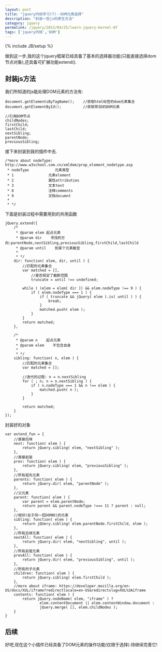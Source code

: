 ```yaml
---
layout: post
title: "jquery内核学习(7)--DOM元素选择"
description: "封装一些js的原生方法"
category: jquery
permalink: /jquery/2013/04/25/learn-jquery-kernel-07
tags: ['jquery内核','DOM']
---
```

{% include JB/setup %}

做到这一步,我的这个jquery框架已经具备了基本的选择器功能(只能直接选择dom节点对象),还具备可扩展功能extend().

## 封装js方法

我们所知道的js能处理DOM元素的方法有:

    document.getElementsByTagName();    //获取html标签的dom元素集合
    document.getElementById();          //获取带ID的DOM元素

    //引用DOM节点
    childNodes;
    firstChild;
    lastChild;
    nextSibling;
    parentNode;
    previousSibling;

接下来封装到我的插件中去.

    /*more about nodeType: http://www.w3school.com.cn/xmldom/prop_element_nodetype.asp
     * nodeType            元素类型
     * 1                元素element
     * 2                属性attributies
     * 3                文本text
     * 8                注释comments
     * 9                文档documnt
     *
     * */

下面是封装过程中需要用到的共用函数

    jQuery.extend({
        /*
         * @param elem 起点元素
         * @param dir    寻找的方向:parentNode,nextSibling,previousSibling,firstChild,lastChild
         * @param until    到某个元素截至
         *
         * */
        dir: function( elem, dir, until ) {
            //匹配的元素集合
            var matched = [],
                //是否规定了截断范围
                truncate = until !== undefined;

            while ( (elem = elem[ dir ]) && elem.nodeType !== 9 ) {
                if ( elem.nodeType === 1 ) {
                    if ( truncate && jQuery( elem ).is( until ) ) {
                        break;
                    }
                    matched.push( elem );
                }
            }
            return matched;
        },

        /*
         * @param n    起点元素
         * @param elem    不包含自身
         *
         * */
        sibling: function( n, elem ) {
            //匹配的元素集合
            var matched = [];

            //迭代的过程: n = n.nextSibling
            for ( ; n; n = n.nextSibling ) {
                if ( n.nodeType === 1 && n !== elem ) {
                    matched.push( n );
                }
            }

            return matched;
        }
    });

封装好的对象

    var extend_fun = {
        //直接后继
        next: function( elem ) {
            return jQuery.sibling( elem, "nextSibling" );
        },
        //直接前驱
        prev: function( elem ) {
            return jQuery.sibling( elem, "previousSibling" );
        },
        //所有祖先元素
        parents: function( elem ) {
            return jQuery.dir( elem, "parentNode" );
        },
        //父元素
        parent: function( elem ) {
            var parent = elem.parentNode;
            return parent && parent.nodeType !=== 11 ? parent : null;
        },
        //相邻(处于同一层DOM树)的元素
        sibling: function( elem ) {
            return jQUery.sibling( elem.parentNode.firstChild, elem );
        },
        //所有后继元素
        nextAll: function( elem ) {
            return jQuery.dir( elem, "nextSibling", until );
        },
        //所有前驱元素
        prevAll: function( elem ) {
            return jQuery.dir( elem, "previousSibling", until );
        },
        //所有的子元素
        children: function( elem ) {
            return jQuery.sibling( elem.firstChild );
        },
        //more about iframe: https://developer.mozilla.org/en-US/docs/XUL/iframe?redirectlocale=en-US&redirectslug=XUL%3Aiframe
        contents: function( elem ) {
            return jQuery.nodeName( elem, "iframe" ) ?
                    elem.contentDocument || elem.contentWindow.document :
                    jQuery.merge( [], elem.childNodes );
        }
    }

## 后续

好吧,现在这个小插件已经具备了DOM元素的操作功能(仅限于选择).待继续完善它!
